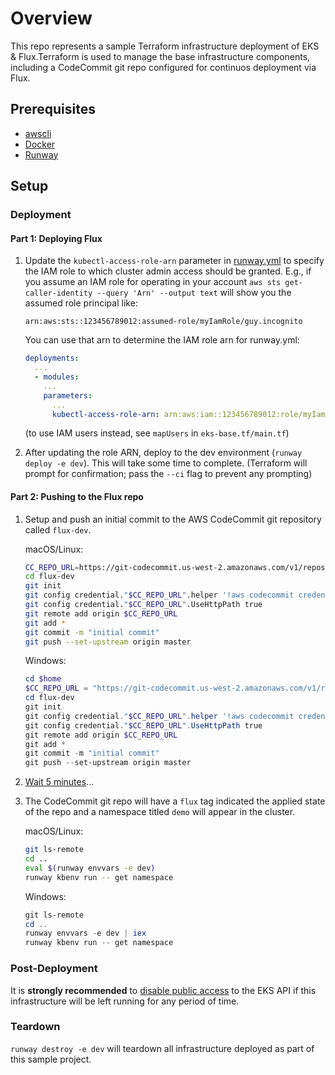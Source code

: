 # Overview

This repo represents a sample Terraform infrastructure deployment of EKS & Flux.Terraform is used to manage the base infrastructure components, including a CodeCommit git repo configured for continuos deployment via Flux.

## Prerequisites

- [awscli](https://docs.aws.amazon.com/cli/latest/userguide/cli-chap-install.html)
- [Docker](https://docs.docker.com/get-docker/)
- [Runway](https://pypi.org/project/runway/)

## Setup

### Deployment

#### Part 1: Deploying Flux

1. Update the `kubectl-access-role-arn` parameter in [runway.yml](./runway.yml) to specify the IAM role to which cluster admin access should be granted.
   E.g., if you assume an IAM role for operating in your account `aws sts get-caller-identity --query 'Arn' --output text` will show you the assumed role principal like:

   ```text
   arn:aws:sts::123456789012:assumed-role/myIamRole/guy.incognito
   ```

   You can use that arn to determine the IAM role arn for runway.yml:

   ```yaml
   deployments:
     ...
     - modules:
       ...
       parameters:
         ...
         kubectl-access-role-arn: arn:aws:iam::123456789012:role/myIamRole
   ```

   (to use IAM users instead, see `mapUsers` in `eks-base.tf/main.tf`)

1. After updating the role ARN, deploy to the dev environment (`runway deploy -e dev`).
   This will take some time to complete.
   (Terraform will prompt for confirmation; pass the `--ci` flag to prevent any prompting)

#### Part 2: Pushing to the Flux repo

1. Setup and push an initial commit to the AWS CodeCommit git repository called `flux-dev`.

   macOS/Linux:

   ```sh
   CC_REPO_URL=https://git-codecommit.us-west-2.amazonaws.com/v1/repos/flux-dev
   cd flux-dev
   git init
   git config credential."$CC_REPO_URL".helper '!aws codecommit credential-helper $@'
   git config credential."$CC_REPO_URL".UseHttpPath true
   git remote add origin $CC_REPO_URL
   git add *
   git commit -m "initial commit"
   git push --set-upstream origin master
   ```

   Windows:

   ```powershell
   cd $home
   $CC_REPO_URL = "https://git-codecommit.us-west-2.amazonaws.com/v1/repos/flux-dev"
   cd flux-dev
   git init
   git config credential."$CC_REPO_URL".helper '!aws codecommit credential-helper $@'
   git config credential."$CC_REPO_URL".UseHttpPath true
   git remote add origin $CC_REPO_URL
   git add *
   git commit -m "initial commit"
   git push --set-upstream origin master
   ```

1. [Wait 5 minutes](https://fluxcd.io/legacy/flux/faq/#how-often-does-flux-check-for-new-images)...

1. The CodeCommit git repo will have a `flux` tag indicated the applied state of the repo and a namespace titled `demo` will appear in the cluster.

   macOS/Linux:

   ```sh
   git ls-remote
   cd ..
   eval $(runway envvars -e dev)
   runway kbenv run -- get namespace
   ```

   Windows:

   ```powershell
   git ls-remote
   cd ..
   runway envvars -e dev | iex
   runway kbenv run -- get namespace
   ```

### Post-Deployment

It is **strongly recommended** to [disable public access](https://docs.aws.amazon.com/eks/latest/userguide/cluster-endpoint.html#modify-endpoint-access) to the EKS API if this infrastructure will be left running for any period of time.

### Teardown

`runway destroy -e dev` will teardown all infrastructure deployed as part of this sample project.
